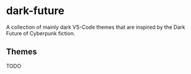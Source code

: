 # dark-future

A collection of mainly dark VS-Code themes that are inspired by the Dark Future of Cyberpunk fiction.

## Themes

TODO
